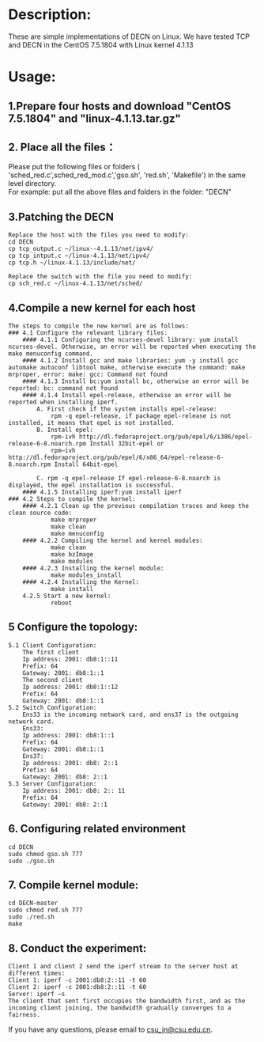 # Description: 
  
These are simple implementations of DECN on Linux.
We have tested TCP and DECN in the CentOS 7.5.1804 with Linux kernel 4.1.13

# Usage:

## 1.Prepare four hosts and download "CentOS 7.5.1804" and "linux-4.1.13.tar.gz"

## 2. Place all the files： 

Please put the following files or folders  ( 'sched_red.c',sched_red_mod.c','gso.sh', 'red.sh', 'Makefile')  in the same level directory.  
For example: put all the above files and folders in the folder: "DECN"

## 3.Patching the DECN
	Replace the host with the files you need to modify:
	cd DECN
	cp tcp_output.c ~/linux--4.1.13/net/ipv4/
	cp tcp_intput.c ~/linux-4.1.13/net/ipv4/
	cp tcp.h ~/linux-4.1.13/include/net/

	Replace the switch with the file you need to modify:
	cp sch_red.c ~/linux-4.1.13/net/sched/
	
## 4.Compile a new kernel for each host
	The steps to compile the new kernel are as follows:
	### 4.1 Configure the relevant library files:
		#### 4.1.1 Configuring the ncurses-devel library: yum install ncurses-devel. Otherwise, an error will be reported when executing the make menuconfig command.
		#### 4.1.2 Install gcc and make libraries: yum -y install gcc automake autoconf libtool make, otherwise execute the command: make mrproper, error: make: gcc: Command not found
		#### 4.1.3 Install bc:yum install bc, otherwise an error will be reported: bc: command not found
		#### 4.1.4 Install epel-release, otherwise an error will be reported when installing iperf.
			A. First check if the system installs epel-release:
				rpm -q epel-release, if package epel-release is not installed, it means that epel is not installed.
			B. Install epel:
				rpm-ivh http://dl.fedoraproject.org/pub/epel/6/i386/epel-release-6-8.noarch.rpm Install 32bit-epel or
				rpm–ivh http://dl.fedoraproject.org/pub/epel/6/x86_64/epel-release-6-8.noarch.rpm Install 64bit-epel

			C. rpm -q epel-release If epel-release-6-8.noarch is displayed, the epel installation is successful.
		#### 4.1.5 Installing iperf:yum install iperf
	### 4.2 Steps to compile the kernel:
		#### 4.2.1 Clean up the previous compilation traces and keep the clean source code:
				make mrproper
				make clean
				make menuconfig
		#### 4.2.2 Compiling the kernel and kernel modules:
				make clean
				make bzImage
				make modules
		#### 4.2.3 Installing the kernel module:
				make modules_install
		#### 4.2.4 Installing the Kernel:
				make install
		4.2.5 Start a new kernel:
				reboot

## 5 Configure the topology:
	5.1 Client Configuration:
		The first client
		Ip address: 2001: db8:1::11
		Prefix: 64
		Gateway: 2001: db8:1::1
		The second client
		Ip address: 2001: db8:1::12
		Prefix: 64
		Gateway: 2001: db8:1::1
	5.2 Switch Configuration:
		Ens33 is the incoming network card, and ens37 is the outgoing network card.
		Ens33:
		Ip address: 2001: db8:1::1
		Prefix: 64
		Gateway: 2001: db8:1::1
		Ens37:
		Ip address: 2001: db8: 2::1
		Prefix: 64
		Gateway: 2001: db8: 2::1
	5.3 Server Configuration:
		Ip address: 2001: db8: 2:: 11
		Prefix: 64
		Gateway: 2001: db8: 2::1

## 6. Configuring related environment
	cd DECN
	sudo chmod gso.sh 777
	sudo ./gso.sh
	
## 7. Compile kernel module:
	cd DECN-master
	sudo chmod red.sh 777
	sudo ./red.sh
	make
    
## 8. Conduct the experiment:
	Client 1 and client 2 send the iperf stream to the server host at different times:
	Client 1: iperf -c 2001:db8:2::11 -t 60
	Client 2: iperf -c 2001:db8:2::11 -t 60
	Server: iperf –s
	The client that sent first occupies the bandwidth first, and as the incoming client joining, the bandwidth gradually converges to a fairness.
		
		
If you have any questions, please email to csu_jn@csu.edu.cn. 
